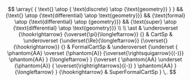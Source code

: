 $$
  \array{
   { \text{}  \atop { \text{discrete} \atop {\text{geometry}} } }
   &&
   {\text{} \atop {\text{differential} \atop \text{geometry}}}
   &&
   {\text{formal} \atop {\text{differential} \atop {geometry}}}
   &&
   {\text{super} \atop {\text{differential} \atop \text{geometry}}}
   \\
   \\
   \ast
   &
    \underoverset
      {\hookrightarrow}
      {\overset{\pi}{\longleftarrow}}
      {}
   &
  CartSp
   &
    \underoverset
      {\underset{\Re}{\longleftarrow}}
      {\overset{}{\hookrightarrow}}
      {}
   &
  FormalCartSp
  &
    \underoverset
      {\underset
        {
          \phantom{AA}
          \overset
            {\phantom{A}}
            {\overset{\rightsquigarrow}{(-)}}
          \phantom{AA}
         }
         {\longleftarrow}
      }
      {\overset
         {
          \phantom{AA}
           \underset
            {\phantom{A}}
            { \overset{\rightrightarrows}{(-)} }
          \phantom{AA}
        }
        {\longleftarrow}
      }
      {\hookrightarrow}
  &
  SuperFormalCartSp
  }
  \,.
$$
